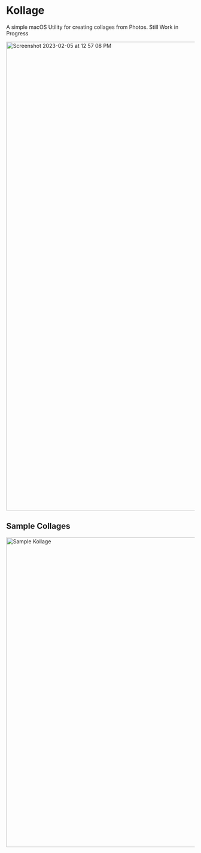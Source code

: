 # Kollage

A simple macOS Utility for creating collages from Photos. Still Work in Progress

<img width="1252" alt="Screenshot 2023-02-05 at 12 57 08 PM" src="https://user-images.githubusercontent.com/1115336/216839189-9073b65d-3f0d-424b-a6d8-0b4677e44732.png">


## Sample Collages

<img width="827" alt="Sample Kollage" src="https://user-images.githubusercontent.com/1115336/215387152-87ffeb22-4f12-4f52-acd8-59da9263a471.png">

